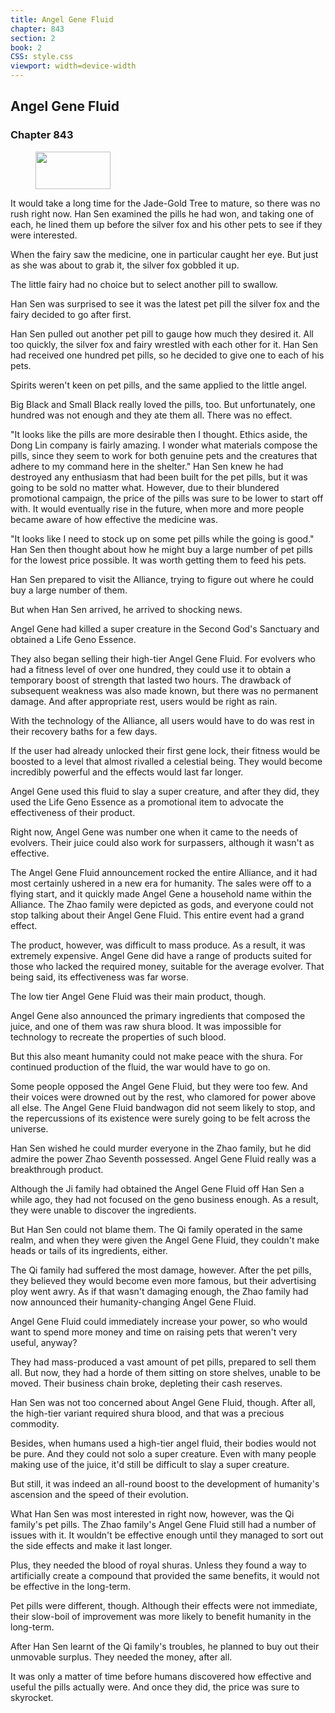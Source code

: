 ```yaml
---
title: Angel Gene Fluid
chapter: 843
section: 2
book: 2
CSS: style.css
viewport: width=device-width
---
```


## Angel Gene Fluid

### Chapter 843

<figure>
	<img src="../Images/gem.gif" alt="" id="gem" width="120" height="60" />
</figure>

It would take a long time for the Jade-Gold Tree to mature, so there was no rush right now. Han Sen examined the pills he had won, and taking one of each, he lined them up before the silver fox and his other pets to see if they were interested.

When the fairy saw the medicine, one in particular caught her eye. But just as she was about to grab it, the silver fox gobbled it up.

The little fairy had no choice but to select another pill to swallow.

Han Sen was surprised to see it was the latest pet pill the silver fox and the fairy decided to go after first.

Han Sen pulled out another pet pill to gauge how much they desired it. All too quickly, the silver fox and fairy wrestled with each other for it. Han Sen had received one hundred pet pills, so he decided to give one to each of his pets.

Spirits weren't keen on pet pills, and the same applied to the little angel.

Big Black and Small Black really loved the pills, too. But unfortunately, one hundred was not enough and they ate them all. There was no effect.

"It looks like the pills are more desirable then I thought. Ethics aside, the Dong Lin company is fairly amazing. I wonder what materials compose the pills, since they seem to work for both genuine pets and the creatures that adhere to my command here in the shelter." Han Sen knew he had destroyed any enthusiasm that had been built for the pet pills, but it was going to be sold no matter what. However, due to their blundered promotional campaign, the price of the pills was sure to be lower to start off with. It would eventually rise in the future, when more and more people became aware of how effective the medicine was.

"It looks like I need to stock up on some pet pills while the going is good." Han Sen then thought about how he might buy a large number of pet pills for the lowest price possible. It was worth getting them to feed his pets.

Han Sen prepared to visit the Alliance, trying to figure out where he could buy a large number of them.

But when Han Sen arrived, he arrived to shocking news.

Angel Gene had killed a super creature in the Second God's Sanctuary and obtained a Life Geno Essence.

They also began selling their high-tier Angel Gene Fluid. For evolvers who had a fitness level of over one hundred, they could use it to obtain a temporary boost of strength that lasted two hours. The drawback of subsequent weakness was also made known, but there was no permanent damage. And after appropriate rest, users would be right as rain.

With the technology of the Alliance, all users would have to do was rest in their recovery baths for a few days.

If the user had already unlocked their first gene lock, their fitness would be boosted to a level that almost rivalled a celestial being. They would become incredibly powerful and the effects would last far longer.

Angel Gene used this fluid to slay a super creature, and after they did, they used the Life Geno Essence as a promotional item to advocate the effectiveness of their product.

Right now, Angel Gene was number one when it came to the needs of evolvers. Their juice could also work for surpassers, although it wasn't as effective.

The Angel Gene Fluid announcement rocked the entire Alliance, and it had most certainly ushered in a new era for humanity. The sales were off to a flying start, and it quickly made Angel Gene a household name within the Alliance. The Zhao family were depicted as gods, and everyone could not stop talking about their Angel Gene Fluid. This entire event had a grand effect.

The product, however, was difficult to mass produce. As a result, it was extremely expensive. Angel Gene did have a range of products suited for those who lacked the required money, suitable for the average evolver. That being said, its effectiveness was far worse.

The low tier Angel Gene Fluid was their main product, though.

Angel Gene also announced the primary ingredients that composed the juice, and one of them was raw shura blood. It was impossible for technology to recreate the properties of such blood.

But this also meant humanity could not make peace with the shura. For continued production of the fluid, the war would have to go on.

Some people opposed the Angel Gene Fluid, but they were too few. And their voices were drowned out by the rest, who clamored for power above all else. The Angel Gene Fluid bandwagon did not seem likely to stop, and the repercussions of its existence were surely going to be felt across the universe.

Han Sen wished he could murder everyone in the Zhao family, but he did admire the power Zhao Seventh possessed. Angel Gene Fluid really was a breakthrough product.

Although the Ji family had obtained the Angel Gene Fluid off Han Sen a while ago, they had not focused on the geno business enough. As a result, they were unable to discover the ingredients.

But Han Sen could not blame them. The Qi family operated in the same realm, and when they were given the Angel Gene Fluid, they couldn't make heads or tails of its ingredients, either.

The Qi family had suffered the most damage, however. After the pet pills, they believed they would become even more famous, but their advertising ploy went awry. As if that wasn't damaging enough, the Zhao family had now announced their humanity-changing Angel Gene Fluid.

Angel Gene Fluid could immediately increase your power, so who would want to spend more money and time on raising pets that weren't very useful, anyway?

They had mass-produced a vast amount of pet pills, prepared to sell them all. But now, they had a horde of them sitting on store shelves, unable to be moved. Their business chain broke, depleting their cash reserves.

Han Sen was not too concerned about Angel Gene Fluid, though. After all, the high-tier variant required shura blood, and that was a precious commodity.

Besides, when humans used a high-tier angel fluid, their bodies would not be pure. And they could not solo a super creature. Even with many people making use of the juice, it'd still be difficult to slay a super creature.

But still, it was indeed an all-round boost to the development of humanity's ascension and the speed of their evolution.

What Han Sen was most interested in right now, however, was the Qi family's pet pills. The Zhao family's Angel Gene Fluid still had a number of issues with it. It wouldn't be effective enough until they managed to sort out the side effects and make it last longer.

Plus, they needed the blood of royal shuras. Unless they found a way to artificially create a compound that provided the same benefits, it would not be effective in the long-term.

Pet pills were different, though. Although their effects were not immediate, their slow-boil of improvement was more likely to benefit humanity in the long-term.

After Han Sen learnt of the Qi family's troubles, he planned to buy out their unmovable surplus. They needed the money, after all.

It was only a matter of time before humans discovered how effective and useful the pills actually were. And once they did, the price was sure to skyrocket.
